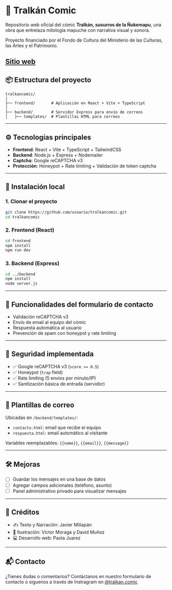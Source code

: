 # 🌿 Tralkán Comic

Repositorio web oficial del cómic **Tralkán, susurros de la Ñukemapu**, una obra que entrelaza mitología mapuche con narrativa visual y sonora.

Proyecto financiado por el Fondo de Cultura del Ministerio de las Culturas, las Artes y el Patrimonio.

## [Sitio web](https://www.tralkancomic.cl/)

## 📦 Estructura del proyecto

```
tralkancomic/
│
├── frontend/       # Aplicación en React + Vite + TypeScript
│
├── backend/        # Servidor Express para envío de correos
│   ├── templates/  # Plantillas HTML para correos
```

---

## ⚙️ Tecnologías principales

- **Frontend**: React + Vite + TypeScript + TailwindCSS
- **Backend**: Node.js + Express + Nodemailer
- **Captcha**: Google reCAPTCHA v3
- **Protección**: Honeypot + Rate limiting + Validación de token captcha

---

## 🚀 Instalación local

### 1. Clonar el proyecto

```bash
git clone https://github.com/usuario/tralkancomic.git
cd tralkancomic
```

### 2. Frontend (React)

```bash
cd frontend
npm install
npm run dev
```

### 3. Backend (Express)

```bash
cd ../backend
npm install
node server.js
```

---

## 💌 Funcionalidades del formulario de contacto

- Validación reCAPTCHA v3
- Envío de email al equipo del cómic
- Respuesta automática al usuario
- Prevención de spam con honeypot y rate limiting

---

## 🧪 Seguridad implementada

- ✅ Google reCAPTCHA v3 (`score >= 0.5`)
- ✅ Honeypot (`trap` field)
- ✅ Rate limiting (5 envíos por minuto/IP)
- ✅ Sanitización básica de entrada (servidor)

---

## 📁 Plantillas de correo

Ubicadas en `/backend/templates/`:

- `contacto.html`: email que recibe el equipo
- `respuesta.html`: email automático al visitante

Variables reemplazables: `{{name}}`, `{{email}}`, `{{message}}`

---

## 🛠 Mejoras

- [ ] Guardar los mensajes en una base de datos
- [ ] Agregar campos adicionales (teléfono, asunto)
- [ ] Panel administrativo privado para visualizar mensajes

---

## 👥 Créditos

- ✍️ Texto y Narración: Javier Millapán
- 🎨 Ilustración: Víctor Moraga y David Muñoz
- 💻 Desarrollo web: Paola Juarez

---

## 📬 Contacto

¿Tienes dudas o comentarios? Contáctanos en nuestro formulario de contacto o siguenos a través de Instragram en [@tralkan.comic](https://www.instagram.com/tralkan.comic/)
